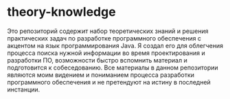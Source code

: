 # theory-knowledge
Это репозиторий содержит набор теоретических знаний и решения практических задач по разработке программного обеспечения с акцентом на язык программирования Java.
Я создал его для облегчения процесса поиска нужной информации во время проектирования и разработки ПО, возможности быстро вспомнить материал и подготовится к собеседованию.
Все материалы в данном репозитории являются моим видением и пониманием процесса разработки программного обеспечения и не претендуют на истину в последней инстанции.
